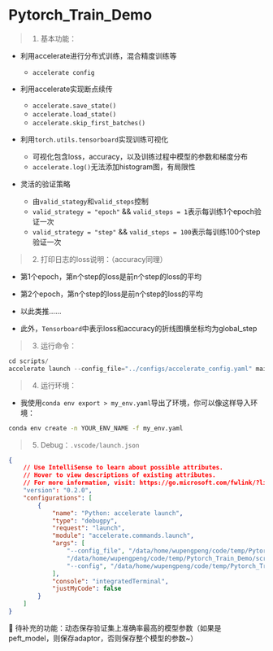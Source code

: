 # Pytorch_Train_Demo

> 1. 基本功能：

- 利用accelerate进行分布式训练，混合精度训练等  
  - `accelerate config`
- 利用accelerate实现断点续传 
  - `accelerate.save_state()`
  - `accelerate.load_state()`
  - `accelerate.skip_first_batches()`

- 利用`torch.utils.tensorboard`实现训练可视化
  - 可视化包含loss，accuracy，以及训练过程中模型的参数和梯度分布
  - `accelerate.log()`无法添加histogram图，有局限性
- 灵活的验证策略
  - 由`valid_stategy`和`valid_steps`控制
  - `valid_strategy = "epoch"` && `valid_steps = 1`表示每训练1个epoch验证一次
  - `valid_strategy = "step"` && `valid_steps = 100`表示每训练100个step验证一次

> 2. 打印日志的loss说明：（accuracy同理）

- 第1个epoch，第n个step的loss是前n个step的loss的平均

- 第2个epoch，第n个step的loss是前n个step的loss的平均
- 以此类推......
- 此外，`Tensorboard`中表示loss和accuracy的折线图横坐标均为global_step

> 3. 运行命令：

```python
cd scripts/
accelerate launch --config_file="../configs/accelerate_config.yaml" main.py
```

> 4. 运行环境：

- 我使用`conda env export > my_env.yaml`导出了环境，你可以像这样导入环境：

```bash
conda env create -n YOUR_ENV_NAME -f my_env.yaml
```

> 5. Debug：`.vscode/launch.json`

```json
{
    // Use IntelliSense to learn about possible attributes.
    // Hover to view descriptions of existing attributes.
    // For more information, visit: https://go.microsoft.com/fwlink/?linkid=830387
    "version": "0.2.0",
    "configurations": [
        {
            "name": "Python: accelerate launch",
            "type": "debugpy",
            "request": "launch",
            "module": "accelerate.commands.launch",
            "args": [
                "--config_file", "/data/home/wupengpeng/code/temp/Pytorch_Train_Demo/configs/accelerate_config.yaml",
                "/data/home/wupengpeng/code/temp/Pytorch_Train_Demo/scripts/main.py",
                "--config", "/data/home/wupengpeng/code/temp/Pytorch_Train_Demo/configs/config.toml",
            ],
            "console": "integratedTerminal",
            "justMyCode": false
        }
    ]
}
```

🎉 待补充的功能：动态保存验证集上准确率最高的模型参数（如果是peft_model，则保存adaptor，否则保存整个模型的参数~）
